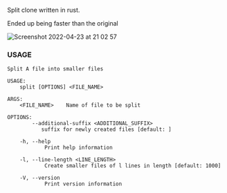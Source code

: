 Split clone written in rust.

Ended up being faster than the original

![Screenshot 2022-04-23 at 21 02 57](https://user-images.githubusercontent.com/24932953/164944411-243d901e-9c35-4aba-a4b4-0d055f641a28.png)


### USAGE 
```aidl
Split A file into smaller files

USAGE:
    split [OPTIONS] <FILE_NAME>

ARGS:
    <FILE_NAME>    Name of file to be split

OPTIONS:
        --additional-suffix <ADDITIONAL_SUFFIX>
           suffix for newly created files [default: ]

    -h, --help
            Print help information

    -l, --line-length <LINE_LENGTH>
            Create smaller files of l lines in length [default: 1000]

    -V, --version
            Print version information
```